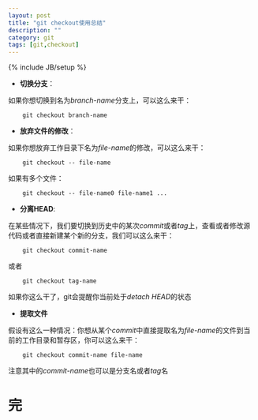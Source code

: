 ```yaml
---
layout: post
title: "git checkout使用总结"
description: ""
category: git
tags: [git,checkout]
---
```

{% include JB/setup %}

* **切换分支**： 

如果你想切换到名为*branch-name*分支上，可以这么来干：  

		git checkout branch-name  
* **放弃文件的修改**：  

如果你想放弃工作目录下名为*file-name*的修改，可以这么来干：  

		git checkout -- file-name  
如果有多个文件：

		git checkout -- file-name0 file-name1 ... 

* **分离HEAD**:  

在某些情况下，我们要切换到历史中的某次*commit*或者*tag*上，查看或者修改源代码或者直接新建某个新的分支，我们可以这么来干：  

		git checkout commit-name  
或者  

		git checkout tag-name  
如果你这么干了，git会提醒你当前处于*detach HEAD*的状态  

* **提取文件**  

假设有这么一种情况：你想从某个*commit*中直接提取名为*file-name*的文件到当前的工作目录和暂存区，你可以这么来干：  

		git checkout commit-name file-name  
注意其中的*commit-name*也可以是分支名或者*tag*名  

完
=

		